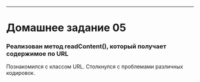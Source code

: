 ********
# Домашнее задание 05
### Реализован метод readContent(), который получает содержимое по URL
Познакомился с классом URL. Столкнулся с проблемами различных кодировок.